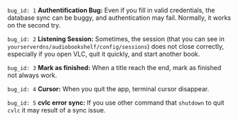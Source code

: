 `bug_id: 1`
**Authentification Bug:** Even if you fill in valid credentials, the database sync can be buggy, and authentication may fail. Normally, it works on the second try.

`bug_id: 2`
**Listening Session:** Sometimes, the session (that you can see in `yourserverdns/audiobookshelf/config/sessions`) does not close correctly, especially if you open VLC, quit it quickly, and start another book.  

`bug_id: 3`
**Mark as finished:** When a title reach the end, mark as finished not always work.

`bug_id: 4`
**Cursor:** When you quit the app, terminal cursor disappear.

`bug_id: 5`
**cvlc error sync:** If you use other command that `shutdown` to quit `cvlc` it may result of a sync issue.
